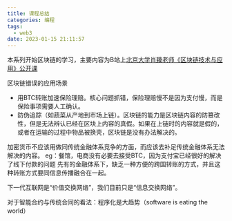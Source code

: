 ```yaml
---
title: 课程总结
categories: 编程
tags:
  - web3
date: 2023-01-15 21:11:57
---
```


本系列开始区块链的学习，主要内容为B站上[北京大学肖臻老师《区块链技术与应用》公开课](https://www.bilibili.com/video/BV1Vt411X7JF?p=1&vd_source=22653c02dfbe0c9c7bb4a200eb87fe4e)

区块链错误的应用场景
- 用BTC转账加速保险理赔。核心问题抓错，保险理赔慢不是因为支付慢，而是保险事项需要人工确认。
- 防伪追踪（如蔬菜从产地到市场上链）。区块链的能力是区块链内容的防篡改性，但是无法辨认已经在区块上内容的真假。如果在上链时的内容就是假的，或者在运输的过程中物品被换壳，区块链是没有办法解决的。

加密货币不应该用做同传统金融体系竞争的方面，而应该去补足传统金融体系无法解决的内容。
eg：餐馆，电商没有必要去接受BTC，因为支付宝已经很好的解决了线下付款的问题
先有的金融体系下，缺乏一种方便的跨国转账的方式，并且这种转账方式要同信息传播融合在一起。

下一代互联网是“价值交换网络”，我们目前只是“信息交换网络”。

对于智能合约与传统合同的看法：程序化是大趋势（software is eating the world）
